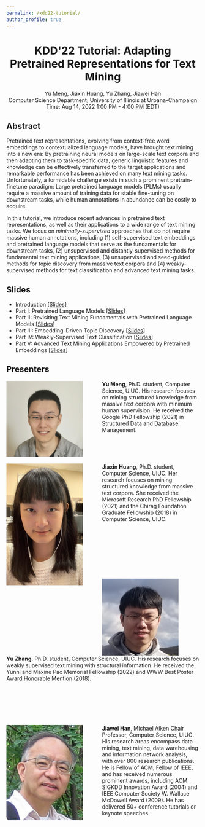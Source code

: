 ```yaml
---
permalink: /kdd22-tutorial/
author_profile: true
---
```


<center>
<h1>
KDD'22 Tutorial: Adapting Pretrained Representations for Text Mining
</h1>
Yu Meng, Jiaxin Huang, Yu Zhang, Jiawei Han<br/>
Computer Science Department, University of Illinois at Urbana-Champaign<br/>
Time: Aug 14, 2022 1:00 PM - 4:00 PM (EDT)
</center>

## Abstract

Pretrained text representations, evolving from context-free word embeddings to contextualized language models, have brought text mining into a new era: 
By pretraining neural models on large-scale text corpora and then adapting them to task-specific data, generic linguistic features and knowledge can be effectively transferred to the target applications and remarkable performance has been achieved on many text mining tasks.
Unfortunately, a formidable challenge exists in such a prominent pretrain-finetune paradigm: Large pretrained language models (PLMs) usually require a massive amount of training data for stable fine-tuning on downstream tasks, while human annotations in abundance can be costly to acquire.

In this tutorial, we introduce recent advances in pretrained text representations, as well as their applications to a wide range of text mining tasks.
We focus on _minimally-supervised_ approaches that do not require massive human annotations, including
(1) self-supervised text embeddings and pretrained language models that serve as the fundamentals for downstream tasks, 
(2) unsupervised and distantly-supervised methods for fundamental text mining applications,
(3) unsupervised and seed-guided methods for topic discovery from massive text corpora
and (4) weakly-supervised methods for text classification and advanced text mining tasks.


## Slides

* Introduction \[[Slides](/files/kdd22-tutorial/Part0.pdf)\]
* Part I: Pretrained Language Models \[[Slides](/files/kdd22-tutorial/Part1.pdf)\]
* Part II: Revisiting Text Mining Fundamentals with Pretrained Language Models \[[Slides](/files/kdd22-tutorial/Part2.pdf)\]
* Part III: Embedding-Driven Topic Discovery \[[Slides](/files/kdd22-tutorial/Part3.pdf)\]
* Part IV: Weakly-Supervised Text Classification \[[Slides](/files/kdd22-tutorial/Part4.pdf)\]
* Part V: Advanced Text Mining Applications Empowered by Pretrained Embeddings \[[Slides](/files/kdd22-tutorial/Part5.pdf)\]

## Presenters

<img align="left" img src="/images/Yu_Meng.jpg" alt="Yu Meng" style="width: 200px;margin-right:50px;"/>**Yu Meng**, Ph.D. student, Computer Science, UIUC. His research focuses on mining structured knowledge from massive text corpora with minimum human supervision. He received the Google PhD Fellowship (2021) in Structured Data and Database Management.

<br/>
<br/>
<br/>

<img align="left" img src="/images/Jiaxin_Huang.jpg" alt="Jiaxin Huang" style="width: 200px;margin-right:50px;"/>**Jiaxin Huang**, Ph.D. student, Computer Science, UIUC. Her research focuses on mining structured knowledge from massive text corpora. She received the Microsoft Research PhD Fellowship (2021) and the Chirag Foundation Graduate Fellowship (2018) in Computer Science, UIUC.

<br/>
<br/>
<br/>
<br/>
<br/>
<br/>
<br/>

<img align="left" img src="/images/Yu_Zhang.png" alt="Yu Zhang" style="width: 200px;margin-right:50px;"/>**Yu Zhang**, Ph.D. student, Computer Science, UIUC. His research focuses on weakly supervised text mining with structural information. He received the Yunni and Maxine Pao Memorial Fellowship (2022) and WWW Best Poster Award Honorable Mention (2018).

<br/>
<br/>
<br/>
<br/>
<br/>

<img align="left" img src="/images/Jiawei_Han.jpg" alt="Jiawei Han" style="width: 200px;margin-right:50px;"/>**Jiawei Han**, Michael Aiken Chair Professor, Computer Science, UIUC. His research areas encompass data mining, text mining, data warehousing and information network analysis, with over 800 research publications. He is Fellow of ACM, Fellow of IEEE, and has received numerous prominent awards, including ACM SIGKDD Innovation Award (2004) and IEEE Computer Society W. Wallace McDowell Award (2009). He has delivered 50+ conference tutorials or keynote speeches.
